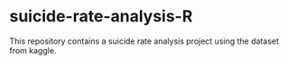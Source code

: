 # suicide-rate-analysis-R
This repository contains a suicide rate analysis project using the dataset from kaggle. 
